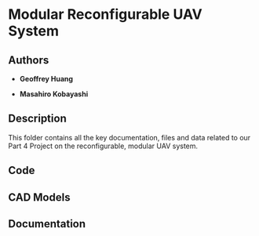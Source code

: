 # Modular Reconfigurable UAV System

## Authors

- **Geoffrey Huang**

- **Masahiro Kobayashi**

## Description

This folder contains all the key documentation, files and data related to our Part 4 Project on the reconfigurable, modular UAV system. 

## Code 

## CAD Models

## Documentation